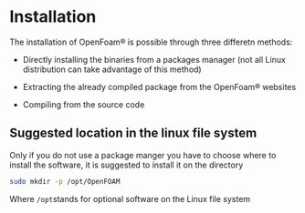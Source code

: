 # Installation

The installation of OpenFoam® is possible through three differetn methods:

  - Directly installing the binaries from a packages manager (not all Linux distribution can take advantage of this method)

  - Extracting the already compiled package from the OpenFoam® websites

  - Compiling from the source code

## Suggested location in the linux file system

Only if you do not use a package manger you have to choose where to install the software, it is suggested to install it on the directory

```sh
sudo mkdir -p /opt/OpenFOAM
```

Where ```/opt```stands for optional software on the Linux file system
